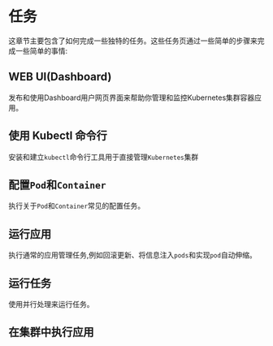 # 任务

这章节主要包含了如何完成一些独特的任务。这些任务页通过一些简单的步骤来完成一些简单的事情:

## WEB UI(Dashboard)

发布和使用Dashboard用户网页界面来帮助你管理和监控Kubernetes集群容器应用。

## 使用 Kubectl 命令行

安装和建立```kubectl```命令行工具用于直接管理```Kubernetes```集群

## 配置```Pod```和```Container```

执行关于```Pod```和```Container```常见的配置任务。

## 运行应用

执行通常的应用管理任务,例如回滚更新、将信息注入```pods```和实现```pod```自动伸缩。

## 运行任务

使用并行处理来运行任务。

## 在集群中执行应用
